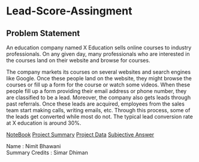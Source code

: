# Lead-Score-Assingment

## Problem Statement
An education company named X Education sells online courses to industry professionals. On any given day, many professionals who are interested in the courses land on their website and browse for courses. 

The company markets its courses on several websites and search engines like Google. Once these people land on the website, they might browse the courses or fill up a form for the course or watch some videos. When these people fill up a form providing their email address or phone number, they are classified to be a lead. Moreover, the company also gets leads through past referrals. Once these leads are acquired, employees from the sales team start making calls, writing emails, etc. Through this process, some of the leads get converted while most do not. The typical lead conversion rate at X education is around 30%.

[NoteBook](https://github.com/Morvix/Lead-Score-Assingment/blob/main/assignment.ipynb)
[Project Summary](https://github.com/Morvix/Lead-Score-Assingment/blob/main/Summary%20Report.pdf)
[Project Data](https://github.com/Morvix/Lead-Score-Assingment/blob/main/Leading%20Score%20Data.pdf)
[Subjective Answer](https://github.com/Morvix/Lead-Score-Assingment/blob/main/Subjective%20Question%20Answer.pdf)

Name : Nimit Bhawani <br/>
Summary Credits : Simar Dhiman
